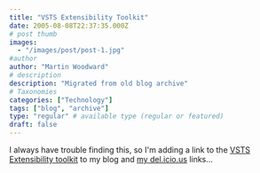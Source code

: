 ```yaml
---
title: "VSTS Extensibility Toolkit"
date: 2005-08-08T22:37:35.000Z
# post thumb
images:
  - "/images/post/post-1.jpg"
#author
author: "Martin Woodward"
# description
description: "Migrated from old blog archive"
# Taxonomies
categories: ["Technology"]
tags: ["blog", "archive"]
type: "regular" # available type (regular or featured)
draft: false
---
```


I always have trouble finding this, so I'm adding a link to the [VSTS Extensibility toolkit](http://www.vsipdev.com/downloads/vs2005tsekBeta2.aspx) to my blog and [my del.icio.us](http://del.icio.us/martinwoodward) links...
